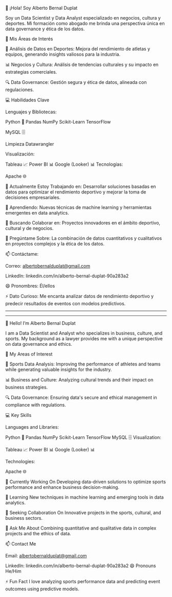 




👋 ¡Hola! Soy Alberto Bernal Duplat

Soy un Data Scientist y Data Analyst especializado en negocios, cultura y deportes. Mi formación como abogado me brinda una perspectiva única en data governance y ética de los datos.

🌟 Mis Áreas de Interés

🏅 Análisis de Datos en Deportes: Mejora del rendimiento de atletas y equipos, generando insights valiosos para la industria.

📊 Negocios y Cultura: Análisis de tendencias culturales y su impacto en estrategias comerciales.

🔍 Data Governance: Gestión segura y ética de datos, alineada con regulaciones.

💻 Habilidades Clave

Lenguajes y Bibliotecas:

Python 🐍
Pandas
NumPy
Scikit-Learn
TensorFlow


MySQL 🗄️

Limpieza 
Datawrangler 

Visualización:

Tableau 📈
Power BI 📊
Google (Looker) 📊
Tecnologías:

Apache 🌐


🔭 Actualmente Estoy Trabajando en:
Desarrollar soluciones basadas en datos para optimizar el rendimiento deportivo y mejorar la toma de decisiones empresariales.

🌱 Aprendiendo:
Nuevas técnicas de machine learning y herramientas emergentes en data analytics.

🤝 Buscando Colaborar en:
Proyectos innovadores en el ámbito deportivo, cultural y de negocios.

🤔 Pregúntame Sobre:
La combinación de datos cuantitativos y cualitativos en proyectos complejos y la ética de los datos.

📫 Contáctame:

Correo: albertobernalduplat@gmail.com

LinkedIn: linkedin.com/in/alberto-bernal-duplat-90a283a2

😄 Pronombres:
Él/ellos

⚡ Dato Curioso:
Me encanta analizar datos de rendimiento deportivo y predecir resultados de eventos con modelos predictivos.

********************************************************************************************************************
********************************************************************************************************************

👋 Hello! I’m Alberto Bernal Duplat

I am a Data Scientist and Analyst who specializes in business, culture, and sports. My background as a lawyer provides me with a unique perspective on data governance and ethics.

🌟 My Areas of Interest

🏅 Sports Data Analysis: Improving the performance of athletes and teams while generating valuable insights for the industry.

📊 Business and Culture: Analyzing cultural trends and their impact on business strategies.

🔍 Data Governance: Ensuring data's secure and ethical management in compliance with regulations.

💻 Key Skills

Languages and Libraries:

Python 🐍
Pandas
NumPy
Scikit-Learn
TensorFlow
MySQL 🗄️
Visualization:

Tableau 📈
Power BI 📊
Google (Looker) 📊

Technologies:

Apache 🌐


🔭 Currently Working On
Developing data-driven solutions to optimize sports performance and enhance business decision-making.

🌱 Learning
New techniques in machine learning and emerging tools in data analytics.

🤝 Seeking Collaboration On
Innovative projects in the sports, cultural, and business sectors.

🤔 Ask Me About
Combining quantitative and qualitative data in complex projects and the ethics of data.

📫 Contact Me

Email: albertobernalduplat@gmail.com

LinkedIn: linkedin.com/in/alberto-bernal-duplat-90a283a2
😄 Pronouns
He/Him

⚡ Fun Fact
I love analyzing sports performance data and predicting event outcomes using predictive models.















